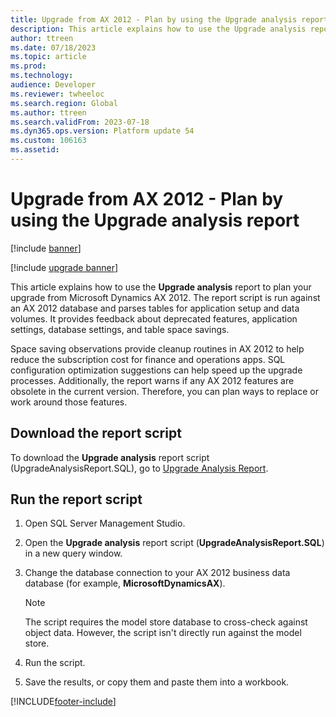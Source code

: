 ```yaml
---
title: Upgrade from AX 2012 - Plan by using the Upgrade analysis report
description: This article explains how to use the Upgrade analysis report to plan your upgrade from Microsoft Dynamics AX 2012.
author: ttreen
ms.date: 07/18/2023
ms.topic: article
ms.prod: 
ms.technology: 
audience: Developer
ms.reviewer: twheeloc
ms.search.region: Global
ms.author: ttreen
ms.search.validFrom: 2023-07-18
ms.dyn365.ops.version: Platform update 54
ms.custom: 106163
ms.assetid: 
---
```


# Upgrade from AX 2012 - Plan by using the Upgrade analysis report

[!include [banner](../includes/banner.md)]

[!include [upgrade banner](../includes/upgrade-banner.md)]

This article explains how to use the **Upgrade analysis** report to plan your upgrade from Microsoft Dynamics AX 2012. The report script is run against an AX 2012 database and parses tables for application setup and data volumes. It provides feedback about deprecated features, application settings, database settings, and table space savings.

Space saving observations provide cleanup routines in AX 2012 to help reduce the subscription cost for finance and operations apps. SQL configuration optimization suggestions can help speed up the upgrade processes. Additionally, the report warns if any AX 2012 features are obsolete in the current version. Therefore, you can plan ways to replace or work around those features.

## Download the report script

To download the **Upgrade analysis** report script (UpgradeAnalysisReport.SQL), go to [Upgrade Analysis Report](https://github.com/microsoft/Dynamics-365-FastTrack-Implementation-Assets/blob/master/AX2012DataUpgrade/UpgradeAnalysisReport.SQL).

## Run the report script

1. Open SQL Server Management Studio.
1. Open the **Upgrade analysis** report script (**UpgradeAnalysisReport.SQL**) in a new query window.
1. Change the database connection to your AX 2012 business data database (for example, **MicrosoftDynamicsAX**).

    > [!NOTE]
    > The script requires the model store database to cross-check against object data. However, the script isn't directly run against the model store.

1. Run the script.
1. Save the results, or copy them and paste them into a workbook.

[!INCLUDE[footer-include](../../../includes/footer-banner.md)]
